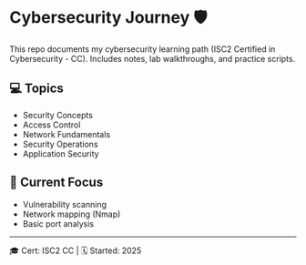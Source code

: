 # Cybersecurity Journey 🛡️

This repo documents my cybersecurity learning path (ISC2 Certified in Cybersecurity - CC). Includes notes, lab walkthroughs, and practice scripts.

## 💻 Topics
- Security Concepts
- Access Control
- Network Fundamentals
- Security Operations
- Application Security

## 🚀 Current Focus
- Vulnerability scanning
- Network mapping (Nmap)
- Basic port analysis

---
🎓 Cert: ISC2 CC | 🗓️ Started: 2025

